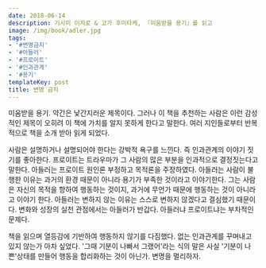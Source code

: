 ```yaml
---
date: 2018-06-14
description: 기시미 이치로 & 고가 후미타케, 『미움받을 용기』를 읽고
image: /img/book/adler.jpg
tags:
- '#변명금지'
- '#아들러'
- '#프로이트'
- '#인과관계'
- '#용기'
templateKey: post
title: 변명 금지
---
```


미움받을 용기. 약간은 낯간지러운 제목이다. 그러나 이 책을 추천하는 사람은 이런 감성적인 제목이 오히려 이 책에 가치를 알지 못하게 한다고 말한다. 여러 지인들로부터 반복적으로 책을 소개 받아 읽게 되었다.

사람은 설명하거나 설명되어야 한다는 강박적 욕구를 느낀다. 즉 인과관계의 이야기 짓기를 좋아한다. 프로이트는 트라우마가 그 사람의 많은 부분을 인과적으로 결정짓는다고 말한다. 아들러는 프로이트 원인론 부정하고 목적론을 주장하였다. 아들러는 사람이 불행한 이유는 과거의 환경 때문이 아니라 용기가 부족한 것이라고 이야기한다. 그는 사람은 자신의 목적을 향하여 행동하는 것이지, 과거에 무언가 때문에 행동하는 것이 아니라고 이야기 한다. 아들러는 변하지 않는 이유는 스스로 변하지 않겠다고 결심했기 때문이다. 변화와 성장의 실천 관점에서는 아들러가 반갑다. 아들러냐 프로이트냐는 부차적인 문제다.

책을 읽으며 열등감에 기반하여 행동하지 않기를 다짐했다. 없는 인과관계를 꾸며내고 있지 않는가 아차 싶었다. '그때 기분이 나빠서 그랬어'라는 식의 말은 사실 '기분이 나쁜'상태를 만들어 행동을 합리화하는 것이 아닌가. 변명을 멀리하자.